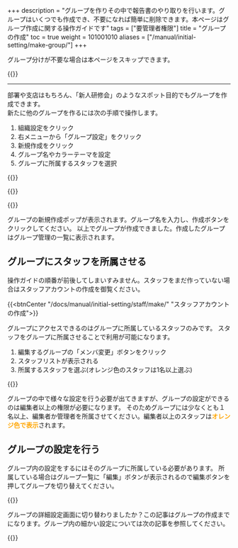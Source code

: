 +++
description = "グループを作りその中で報告書のやり取りを行います。グループはいくつでも作成でき、不要になれば簡単に削除できます。本ページはグループ作成に関する操作ガイドです"
tags = ["要管理者権限"]
title = "グループの作成"
toc = true
weight = 101001010
aliases = ["/manual/initial-setting/make-group/"]
+++

グループ分けが不要な場合は本ページをスキップできます。

{{<nextBlog>}}

---

部署や支店はもちろん、「新人研修会」のようなスポット目的でもグループを作成できます。  
新たに他のグループを作るには次の手順で操作します。

1. 組織設定をクリック
1. 右メニューから「グループ設定」をクリック
1. 新規作成をクリック
1. グループ名やカラーテーマを設定
1. グループに所属するスタッフを選択

{{<appscreen filename="sosiki" title="メニュー左から「組織設定」を選ぶ"  >}}

{{<nextArrow>}}

{{<appscreen filename="add_group" title="グループの新規作成を行うには組織設定＞グループ管理＞グループの追加の順にクリックします"  >}}

グループの新規作成ポップが表示されます。グループ名を入力し、作成ボタンをクリックしてください。
以上でグループが作成できました。作成したグループはグループ管理の一覧に表示されます。

## グループにスタッフを所属させる

操作ガイドの順番が前後してしまいすみません。スタッフをまだ作っていない場合はスタッフアカウントの作成を御覧ください。

{{<btnCenter "/docs/manual/initial-setting/staff/make/" "スタッフアカウントの作成">}}

グループにアクセスできるのはグループに所属しているスタッフのみです。
スタッフをグループに所属させることで利用が可能になります。

1. 編集するグループの「メンバ変更」ボタンをクリック
1. スタッフリストが表示される
1. 所属するスタッフを選ぶ(オレンジ色のスタッフは1名以上選ぶ)

{{<appscreen filename="assign-staff" title="グループに所属するスタッフを選択"  >}}

グループの中で様々な設定を行う必要が出てきますが、グループの設定ができるのは編集者以上の権限が必要になります。
そのためグループには少なくとも１名以上、編集者か管理者を所属させてください。編集者以上のスタッフは<span style="color:orange;font-weight:bold">オレンジ色で表示</span>されます。

## グループの設定を行う

グループ内の設定をするにはそのグループに所属している必要があります。
所属している場合はグループ一覧に「編集」ボタンが表示されるので編集ボタンを押してグループを切り替えてください。

{{<appscreen filename="move-group" title="グループの切替"  >}}

グループの詳細設定画面に切り替わりましたか？この記事はグループの作成までになります。グループ内の細かい設定については次の記事を参照してください。

{{<nextBlog>}}
